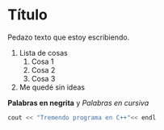 # Título

Pedazo texto que estoy escribiendo.

1. Lista de cosas
   1. Cosa 1
   2. Cosa 2
   3. Cosa 3
2. Me quedé sin ideas

**Palabras en negrita** y *Palabras en cursiva*

```cpp
cout << "Tremendo programa en C++"<< endl
```